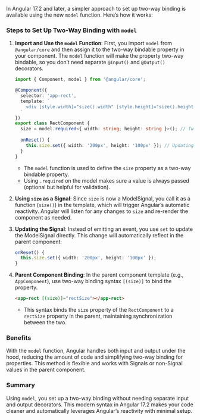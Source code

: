 In Angular 17.2 and later, a simpler approach to set up two-way binding is available using the new `model` function. Here’s how it works:

### Steps to Set Up Two-Way Binding with `model`

1. **Import and Use the `model` Function**:
   First, you import `model` from `@angular/core` and then assign it to the two-way bindable property in your component. The `model` function will make the property two-way bindable, so you don’t need separate `@Input()` and `@Output()` decorators.

   ```typescript
   import { Component, model } from '@angular/core';

   @Component({
     selector: 'app-rect',
     template: `
       <div [style.width]="size().width" [style.height]="size().height" (click)="onReset()"></div>
     `
   })
   export class RectComponent {
     size = model.required<{ width: string; height: string }>(); // Two-way bindable property
     
     onReset() {
       this.size.set({ width: '200px', height: '100px' }); // Updating size with set method
     }
   }
   ```

   - The `model` function is used to define the `size` property as a two-way bindable property.
   - Using `.required` on the model makes sure a value is always passed (optional but helpful for validation).

2. **Using `size` as a Signal**:
   Since `size` is now a ModelSignal, you call it as a function (`size()`) in the template, which will trigger Angular’s automatic reactivity. Angular will listen for any changes to `size` and re-render the component as needed.

3. **Updating the Signal**:
   Instead of emitting an event, you use `set` to update the ModelSignal directly. This change will automatically reflect in the parent component:

   ```typescript
   onReset() {
     this.size.set({ width: '200px', height: '100px' });
   }
   ```

4. **Parent Component Binding**:
   In the parent component template (e.g., `AppComponent`), use two-way binding syntax `[(size)]` to bind the property.

   ```html
   <app-rect [(size)]="rectSize"></app-rect>
   ```

   - This syntax binds the `size` property of the `RectComponent` to a `rectSize` property in the parent, maintaining synchronization between the two.

### Benefits
With the `model` function, Angular handles both input and output under the hood, reducing the amount of code and simplifying two-way binding for properties. This method is flexible and works with Signals or non-Signal values in the parent component. 

### Summary
Using `model`, you set up a two-way binding without needing separate input and output decorators. This modern syntax in Angular 17.2 makes your code cleaner and automatically leverages Angular’s reactivity with minimal setup.
